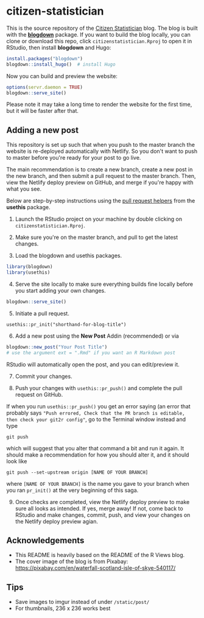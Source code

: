# citizen-statistician

This is the source repository of the [Citizen Statistician](http://www.citizen-statistician.org/) blog. The blog is built with the [**blogdown**](https://github.com/rstudio/blogdown) package. If you want to build the blog locally, you can clone or download this repo, click `citizenstatistician.Rproj` to open it in RStudio, then install **blogdown** and Hugo:

```r
install.packages("blogdown")
blogdown::install_hugo()  # install Hugo
```

Now you can build and preview the website:

```r
options(servr.daemon = TRUE)
blogdown::serve_site()
```

Please note it may take a long time to render the website for the first time, but it will be faster after that.

## Adding a new post

This repository is set up such that when you push to the master branch the website is re-deployed automatically with Netlify. So you don't want to push to master before you're ready for your post to go live.

The main recommendation is to create a new branch, create a new post in the new branch, and then submit a pull request to the master branch. Then, view the Netlify deploy preview on GitHub, and merge if you're happy with what you see. 

Below are step-by-step instructions using the [pull request helpers](https://usethis.r-lib.org/articles/articles/pr-functions.html) from the **usethis** package.

1. Launch the RStudio project on your machine by double clicking on `citizenstatistician.Rproj`.

2. Make sure you're on the master branch, and pull to get the latest changes.

3. Load the blogdown and usethis packages.

```r
library(blogdown)
library(usethis)
```

4. Serve the site locally to make sure everything builds fine locally before you start adding your own changes.

```r
blogdown::serve_site()
```

5. Initiate a pull request.

```
usethis::pr_init("shorthand-for-blog-title")
```

6. Add a new post using the **New Post** Addin (recommended) or via

```r
blogdown::new_post("Your Post Title")
# use the argument ext = ".Rmd" if you want an R Markdown post
```

RStudio will automatically open the post, and you can edit/preview it.

7. Commit your changes.

8. Push your changes with `usethis::pr_push()` and complete the pull request on GitHub. 

If when you run `usethis::pr_push()` you get an error saying (an error that probably says `"Push errored, Check that the PR branch is editable, then check your git2r config"`, go to the Terminal window instead and type

```
git push
```

which will suggest that you alter that command a bit and run it again. It should make a recommendation for how you should alter it, and it should look like

```
git push --set-upstream origin [NAME OF YOUR BRANCH]
```

where `[NAME OF YOUR BRANCH]` is the name you gave to your branch when you ran `pr_init()` at the very beginning of this saga.

9. Once checks are completed, view the Netlify deploy preview to make sure all looks as intended. If yes, merge away! If not, come back to RStudio and make changes, commit, push, and view your changes on the Netlify deploy preview agian.


##  Acknowledgements

- This README is heavily based on the README of the R Views blog.
- The cover image of the blog is from Pixabay: https://pixabay.com/en/waterfall-scotland-isle-of-skye-540117/

## Tips

- Save images to imgur instead of under `/static/post/`
- For thumbnails, 236 x 236 works best

